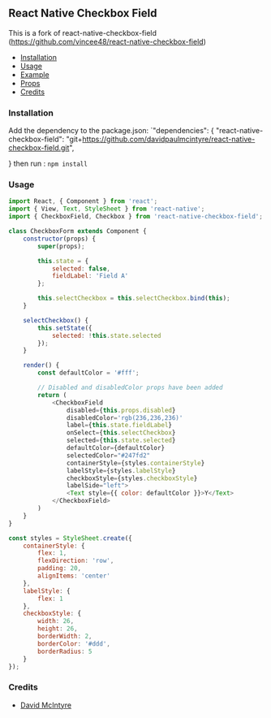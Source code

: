 ## React Native Checkbox Field

This is a fork of react-native-checkbox-field (https://github.com/vincee48/react-native-checkbox-field)
- [Installation](#installation)
- [Usage](#usage)
- [Example](#example)
- [Props](#props)
- [Credits](#credits)

### Installation
Add the dependency to the package.json:
`"dependencies": {
    "react-native-checkbox-field": "git+https://github.com/davidpaulmcintyre/react-native-checkbox-field.git",
   
}
then run :
`npm install`

### Usage
```javascript
import React, { Component } from 'react';
import { View, Text, StyleSheet } from 'react-native';
import { CheckboxField, Checkbox } from 'react-native-checkbox-field';

class CheckboxForm extends Component {
    constructor(props) {
        super(props);

        this.state = {
            selected: false,
            fieldLabel: 'Field A'
        };

        this.selectCheckbox = this.selectCheckbox.bind(this);
    }

    selectCheckbox() {
        this.setState({
            selected: !this.state.selected
        });
    }

    render() {
        const defaultColor = '#fff';

        // Disabled and disabledColor props have been added
        return (
            <CheckboxField
                disabled={this.props.disabled}
                disabledColor='rgb(236,236,236)'
                label={this.state.fieldLabel}
                onSelect={this.selectCheckbox}
                selected={this.state.selected}
                defaultColor={defaultColor}
                selectedColor="#247fd2"
                containerStyle={styles.containerStyle}
                labelStyle={styles.labelStyle}
                checkboxStyle={styles.checkboxStyle}
                labelSide="left">
                <Text style={{ color: defaultColor }}>Y</Text>
            </CheckboxField>
        )
    }
}

const styles = StyleSheet.create({
    containerStyle: {
        flex: 1,
        flexDirection: 'row',
        padding: 20,
        alignItems: 'center'
    },
    labelStyle: {
        flex: 1
    },
    checkboxStyle: {
        width: 26,
        height: 26,
        borderWidth: 2,
        borderColor: '#ddd',
        borderRadius: 5
    }
});
```


### Credits
- [David McIntyre](http://howtoember.wordpress.com/)
